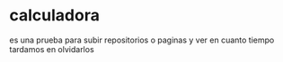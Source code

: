 # calculadora
es una prueba para subir repositorios o paginas y ver en cuanto tiempo tardamos en olvidarlos
